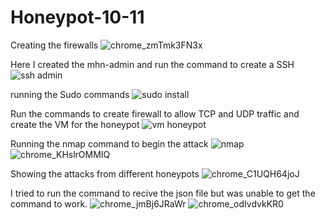 # Honeypot-10-11

Creating the firewalls
![chrome_zmTmk3FN3x](https://user-images.githubusercontent.com/98125551/166171951-4863f058-b6af-412f-9dd9-6553bc9dc6ee.gif)

Here I created the mhn-admin and run the command to create a SSH
![ssh admin](https://user-images.githubusercontent.com/98125551/166172404-ce76880f-d950-4edc-a07e-f39c8b79f7fb.gif)


running the Sudo commands
![sudo install](https://user-images.githubusercontent.com/98125551/166172419-ee1adb4c-21d9-418e-8209-44b25a9351cc.gif)

Run the commands to create firewall to allow TCP and UDP traffic and create the VM for the honeypot
![vm honeypot](https://user-images.githubusercontent.com/98125551/166172535-c26be62c-db2b-4145-9930-c7c42413464b.gif)

Running the nmap command to begin the attack
![nmap](https://user-images.githubusercontent.com/98125551/166172570-7c54adba-dba0-4690-aa81-5ad93cbecdb0.gif)
![chrome_KHslrOMMIQ](https://user-images.githubusercontent.com/98125551/166172636-1b5eabc4-2246-41f2-ac40-ee4eeb68ef50.gif)

Showing the attacks from different honeypots
![chrome_C1UQH64joJ](https://user-images.githubusercontent.com/98125551/166172778-8e02a79c-f00c-4ab0-9787-3be4ad425844.gif)

I tried to run the command to recive the json file but was unable to get the command to work.
![chrome_jmBj6JRaWr](https://user-images.githubusercontent.com/98125551/166172987-dac41886-3cbf-46a1-9ae4-d000587139c7.gif)
![chrome_odIvdvkKR0](https://user-images.githubusercontent.com/98125551/166172989-7aa82bac-49e1-4cac-b686-ed1a574dab38.gif)

